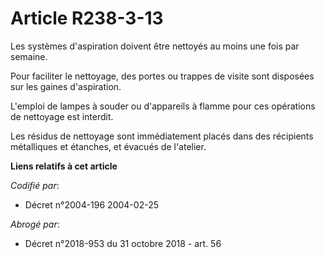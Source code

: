 # Article R238-3-13

Les systèmes d'aspiration doivent être nettoyés au moins une fois par semaine.

Pour faciliter le nettoyage, des portes ou trappes de visite sont disposées sur les gaines d'aspiration.

L'emploi de lampes à souder ou d'appareils à flamme pour ces opérations de nettoyage est interdit.

Les résidus de nettoyage sont immédiatement placés dans des récipients métalliques et étanches, et évacués de l'atelier.

**Liens relatifs à cet article**

_Codifié par_:

  - Décret n°2004-196 2004-02-25

_Abrogé par_:

  - Décret n°2018-953 du 31 octobre 2018 - art. 56
